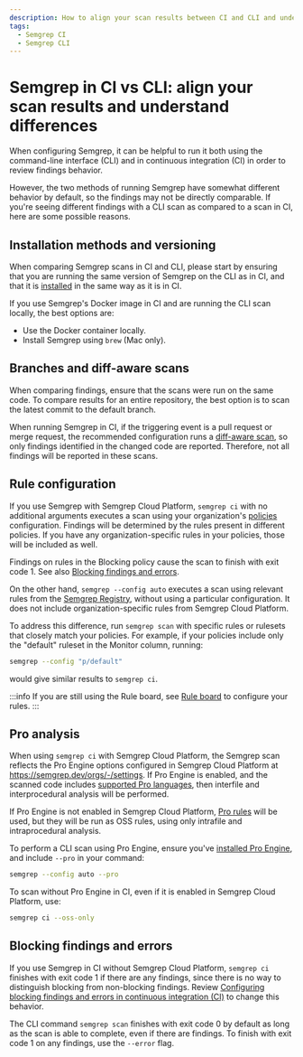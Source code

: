 ```yaml
---
description: How to align your scan results between CI and CLI and understand differences in behavior.
tags:
  - Semgrep CI
  - Semgrep CLI
---
```


# Semgrep in CI vs CLI: align your scan results and understand differences

When configuring Semgrep, it can be helpful to run it both using the command-line interface (CLI) and in continuous integration (CI) in order to review findings behavior.

However, the two methods of running Semgrep have somewhat different behavior by default, so the findings may not be directly comparable. If you're seeing different findings with a CLI scan as compared to a scan in CI, here are some possible reasons.

## Installation methods and versioning

When comparing Semgrep scans in CI and CLI, please start by ensuring that you are running the same version of Semgrep on the CLI as in CI, and that it is [installed](/docs/getting-started/#installing-and-running-semgrep-locally) in the same way as it is in CI.

If you use Semgrep's Docker image in CI and are running the CLI scan locally, the best options are:

* Use the Docker container locally.
* Install Semgrep using `brew` (Mac only).

## Branches and diff-aware scans

When comparing findings, ensure that the scans were run on the same code. To compare results for an entire repository, the best option is to scan the latest commit to the default branch.

When running Semgrep in CI, if the triggering event is a pull request or merge request, the recommended configuration runs a [diff-aware scan](/docs/semgrep-ci/running-semgrep-ci-with-semgrep-cloud-platform/#diff-aware-scanning), so only findings identified in the changed code are reported. Therefore, not all findings will be reported in these scans.

## Rule configuration

If you use Semgrep with Semgrep Cloud Platform, `semgrep ci` with no additional arguments executes a scan using your organization's [policies](/docs/semgrep-code/policies/) configuration. Findings will be determined by the rules present in different policies. If you have any organization-specific rules in your policies, those will be included as well.

Findings on rules in the Blocking policy cause the scan to finish with exit code 1. See also [Blocking findings and errors](#blocking-findings-and-errors).

On the other hand, `semgrep --config auto` executes a scan using relevant rules from the [Semgrep Registry](https://semgrep.dev/explore), without using a particular configuration. It does not include organization-specific rules from Semgrep Cloud Platform.

To address this difference, run `semgrep scan` with specific rules or rulesets that closely match your policies. For example, if your policies include only the "default" ruleset in the Monitor column, running:

```bash
semgrep --config "p/default"
```

would give similar results to `semgrep ci`.

:::info
If you are still using the Rule board, see [Rule board](/docs/semgrep-code/rule-board/) to configure your rules.
:::

## Pro analysis

When using `semgrep ci` with Semgrep Cloud Platform, the Semgrep scan reflects the Pro Engine options configured in Semgrep Cloud Platform at https://semgrep.dev/orgs/-/settings. If Pro Engine is enabled, and the scanned code includes [supported Pro languages](/docs/supported-languages/#semgrep-pro-engine), then interfile and interprocedural analysis will be performed.

If Pro Engine is not enabled in Semgrep Cloud Platform, [Pro rules](/docs/semgrep-code/pro-rules/) will be used, but they will be run as OSS rules, using only intrafile and intraprocedural analysis.

To perform a CLI scan using Pro Engine, ensure you've [installed Pro Engine](/docs/semgrep-code/semgrep-pro-engine-intro/#installing-semgrep-pro-engine-in-cli), and include `--pro` in your command:

```bash
semgrep --config auto --pro
```

To scan without Pro Engine in CI, even if it is enabled in Semgrep Cloud Platform, use:

```bash
semgrep ci --oss-only
```

## Blocking findings and errors

If you use Semgrep in CI without Semgrep Cloud Platform, `semgrep ci` finishes with exit code 1 if there are any findings, since there is no way to distinguish blocking from non-blocking findings. Review [Configuring blocking findings and errors in continuous integration (CI)](/docs/semgrep-ci/configuring-blocking-and-errors-in-ci/) to change this behavior.

The CLI command `semgrep scan` finishes with exit code 0 by default as long as the scan is able to complete, even if there are findings. To finish with exit code 1 on any findings, use the `--error` flag.